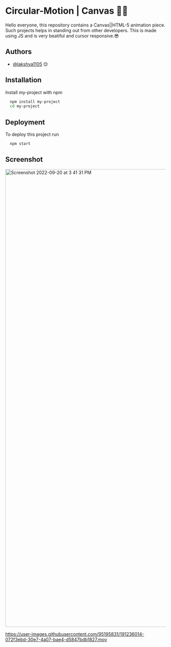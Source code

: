 # Circular-Motion | Canvas 🙌🏻
Hello everyone, this repository contains a Canvas||HTML-5 animation piece. Such projects helps in standing out from other developers. 
This is made using JS and is very beatiful and cursor responsive.😎




## Authors

- [@lakshya1105](https://github.com/lakshyaagr1105?tab=overview&from=2022-09-01&to=2022-09-18) 😌


## Installation

Install my-project with npm

```bash
  npm install my-project
  cd my-project
```
    
## Deployment

To deploy this project run

```bash
  npm start
```




## Screenshot
<img width="1440" alt="Screenshot 2022-09-20 at 3 41 31 PM" src="https://user-images.githubusercontent.com/95195831/191234065-6d1cd0b4-0afa-4529-8abd-3b7f11192820.png">

https://user-images.githubusercontent.com/95195831/191236014-072f3ebd-30e7-4a07-bae4-d5847bdb1827.mov
